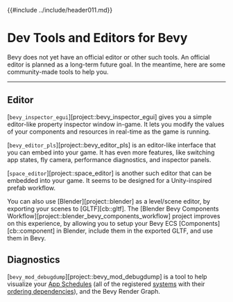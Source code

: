 {{#include ../include/header011.md}}

# Dev Tools and Editors for Bevy

Bevy does not yet have an official editor or other such tools. An official
editor is planned as a long-term future goal. In the meantime, here are
some community-made tools to help you.

---

## Editor

[`bevy_inspector_egui`][project::bevy_inspector_egui] gives you a simple
editor-like property inspector window in-game. It lets you modify the values of
your components and resources in real-time as the game is running.

[`bevy_editor_pls`][project::bevy_editor_pls] is an editor-like interface that
you can embed into your game. It has even more features, like switching app
states, fly camera, performance diagnostics, and inspector panels.

[`space_editor`][project::space_editor] is another such editor that can be
embedded into your game. It seems to be designed for a Unity-inspired prefab
workflow.

You can also use [Blender][project::blender] as a level/scene editor,
by exporting your scenes to [GLTF][cb::gltf]. The [Blender Bevy Components
Workflow][project::blender_bevy_components_workflow] project improves on this
experience, by allowing you to setup your Bevy ECS [Components][cb::component]
in Blender, include them in the exported GLTF, and use them in Bevy.

## Diagnostics

[`bevy_mod_debugdump`][project::bevy_mod_debugdump] is a tool to help visualize
your [App Schedules](../programming/app-builder.md) (all of the registered
[systems](../programming/systems.md) with their [ordering
dependencies](../programming/system-order.md)), and the Bevy Render Graph.
